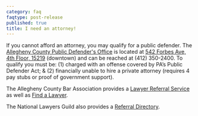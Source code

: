 ```yaml
---
category: faq
faqtype: post-release
published: true
title: I need an attorney!
---
```

If you cannot afford an attorney, you may qualify for a public defender. The [Allegheny County Public Defender's Office](http://www.alleghenycounty.us/opd) is located at [542 Forbes Ave, 4th Floor, 15219](https://goo.gl/maps/yf27Jwsf2FN2) (downtown) and can be reached at (412) 350-2400. To qualify you must be: (1) charged with an offense covered by PA’s Public Defender Act; & (2) financially unable to hire a private attorney (requires 4 pay stubs or proof of government support).

The Allegheny County Bar Association provides a [Lawyer Referral Service](http://www.getapittsburghlawyer.com/) as well as [Find a Lawyer](http://www.pittsburghfindalawyer.org/).

The National Lawyers Guild also provides a [Referral Directory](https://www.nlg.org/referral-directory).
